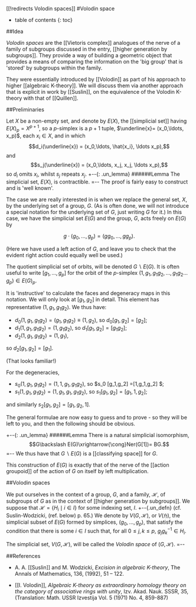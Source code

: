 [[!redirects Volodin spaces]]
#Volodin space
* table of contents
{: toc}

##Idea

_Volodin spaces_ are the [[Vietoris complex]] analogues of the nerve of a family of subgroups discussed in the entry, [[higher generation by subgroups]].  They provide a way of building a geometric object that provides a means of comparing the information on the 'big group' that is 'stored' by subgroups within the family.

They were essentially introduced by [[Volodin]] as part of his approach to higher [[algebraic K-theory]]. We will discuss them via another approach that is explicit in work by [[Suslin]], on the equivalence of the Volodin K-theory with that of [[Quillen]].

##Preliminaries

Let $X$ be a non-empty set, and denote by $E(X)$, the [[simplicial set]] having $E(X)_p = X^{p+1}$, so a $p$-simplex is a $p+1$ tuple, $\underline{x}= (x_0,\ldots, x_p)$, each $x_i \in X$, and in which
$$d_i(\underline{x}) = (x_0,\ldots, \hat{x_i}, \ldots x_p),$$and
$$s_j(\underline{x}) = (x_0,\ldots, x_j, x_j, \ldots x_p),$$
so $d_i$ omits $x_i$, whilst $s_j$ repeats $x_j$.
+--{: .un_lemma}
######Lemma
The simplicial set, $E(X)$, is contractible.
=--
The proof is fairly easy to construct and is 'well known'.


The case we are really interested in is when we replace the general set, $X$, by the underlying set of a group, $G$. (As is often done, we will not introduce a special notation for the underlying set of $G$, just writing $G$ for it.) In this case, we have the simplicial set $E(G)$  and the group, $G$, acts freely on $E(G)$ by

$$g\cdot(g_0,\ldots , g_p) = (gg_0,\ldots, gg_p).$$

(Here we have used a left action of $G$, and leave you to check that the evident right action could equally well be used.)

The quotient simplicial set of orbits, will be denoted $G\backslash E(G)$. It is often useful to write $[g_1,\ldots,g_p]$ for the orbit of the $p$-simplex $(1,g_1,g_1g_2,\ldots, g_1g_2\ldots g_p)\in E(G)_p$.

It is 'instructive' to calculate the faces and degeneracy maps in this notation.  We will only look at $[g_1,g_2]$ in detail. This element has representative $(1,g_1,g_1g_2)$. We thus have:


* $d_0(1,g_1,g_1g_2) = (g_1,g_1g_2) \equiv (1,g_2)$,
so $d_0[g_1,g_2] = [g_2]$;
*  $d_1(1,g_1,g_1g_2) = (1,g_1g_2)$,
so $d_1[g_1,g_2] = [g_1g_2]$;
*  $d_2(1,g_1,g_1g_2) = (1,g_1)$,

so $d_2[g_1,g_2] = [g_1]$.

(That looks familiar!)

For the degeneracies,

*  $s_0(1,g_1,g_1g_2) = (1,1,g_1,g_1g_2)$, so $s_0 [g_1,g_2] =[1,g_1,g_2] $;
*  $s_1(1,g_1,g_1g_2) = (1,g_1,g_1,g_1g_2)$, so $s_1 [g_1,g_2] =  [g_1,1,g_2] ;$

and similarly $s_2 [g_1,g_2] =  [g_1,g_2,1]$. 

The general formulae are now easy to guess and to prove - so they will be left to you, and then the following should be obvious.

+--{: .un_lemma}
######Lemma
There is a natural simplicial isomorphism,
$$G\backslash E(G)\xrightarrow{\cong}Ner(G[1])= BG.$$
=--
We thus have that $G\backslash E(G)$ is a [[classifying space]] for $G$.


This construction of $E(G)$ is exactly that of the nerve of the [[action groupoid]] of the action of $G$ on itself by left multiplication.

##Volodin spaces

We put ourselves in the context of a group, $G$, and a family, $\mathcal{H}$, of subgroups of $G$ as in the context of [[higher generation by subgroups]].  We suppose that $\mathcal{H}= \{H_i\mid i\in I\}$ for some indexing set, $I$. 
+--{.un_defn}
(cf. Suslin-Wodzicki, (ref. below) p. 65.) 
We denote by $V(G,\mathcal{H})$, or $V(\mathfrak{H})$, the simplicial subset of $E(G)$ formed by simplices, $(g_0,\ldots,g_p)$, that satisfy the condition that there is some $i\in I$ such that, for all $0\leq j,k\leq p$, $g_j g_k^{-1}\in H_i$.

The simplicial set, $V(G,\mathcal{H})$, will be called the _Volodin space_ of $(G,\mathcal{H})$.
=--

##References

*  A. A. [[Suslin]] and M. Wodzicki, _Excision in algebraic K-theory_, The Annals of Mathematics, 
136, (1992), 51 &#8211; 122.

* [[I. Volodin]], _Algebraic K-theory as extraordinary homology theory on the category of associative 
rings with unity_, Izv. Akad. Nauk. SSSR, 35, (Translation: Math. USSR Izvestija Vol. 5 (1971) 
No. 4, 859-887)
